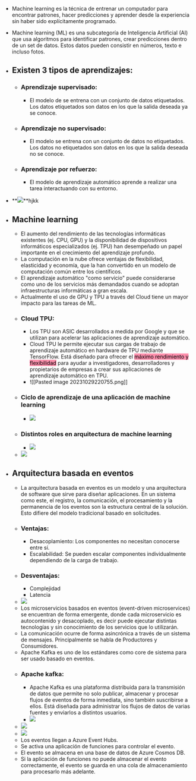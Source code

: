 - Machine learning es la técnica de entrenar un computador para encontrar patrones, hacer predicciones y aprender desde la experiencia sin haber sido explícitamente programado.
- Machine learning (ML) es una subcategoría de Inteligencia Artificial (AI) que usa algoritmos para identificar patrones, crear predicciones dentro de un set de datos. Estos datos pueden consistir en números, texto e incluso fotos.
- ## Existen 3 tipos de aprendizajes:
	- ### Aprendizaje supervisado: 
		- El modelo de se entrena con un conjunto de datos etiquetados. Los datos etiquetados son datos en los que la salida deseada ya se conoce. 
	- ### Aprendizaje no supervisado: 
		-  El modelo se entrena con un conjunto de datos no etiquetados. Los datos no etiquetados son datos en los que la salida deseada no se conoce.
	- ### Aprendizaje por refuerzo:
		- El modelo de aprendizaje automático aprende a realizar una tarea interactuando con su entorno. 
- **![](https://lh7-us.googleusercontent.com/jFeQ3Vi7Pnbjf7XtA48EZkgKhSS_oNm0SiRAgWEAf89tEtMEZSO0jkp0h4WM9WlT76uDowgaRCTy6EBj2nufjK8DFvXNtwdeoBewvifoAFrrCWfmcQJ-Tld7NSkvt65LJHoytrXtetCtoEPzkh7i-TNozw=s2048)**hjkk

- ## Machine learning
	- El aumento del rendimiento de las tecnologías informáticas existentes (ej. CPU, GPU) y la disponibilidad de dispositivos informáticos especializados (ej. TPU) han desempeñado un papel importante en el crecimiento del aprendizaje profundo.
	- La computación en la nube ofrece ventajas de flexibilidad, elasticidad y economía, que la han convertido en un modelo de computación común entre los científicos.
	- El aprendizaje automático "como servicio" puede considerarse como uno de los servicios más demandados cuando se adoptan infraestructuras informáticas a gran escala.
	- Actualmente el uso de GPU y TPU a través del Cloud tiene un mayor impacto para las tareas de ML.
	- ### Cloud TPU: 
		- Los TPU son ASIC desarrollados a medida por Google y que se utilizan para acelerar las aplicaciones de aprendizaje automático.
		- Cloud TPU le permite ejecutar sus cargas de trabajo de aprendizaje automático en hardware de TPU mediante TensorFlow. Está diseñado para ofrecer el <mark style="background: #FF5582A6;">máximo rendimiento y flexibilidad</mark> para ayudar a investigadores, desarrolladores y propietarios de empresas a crear sus aplicaciones de aprendizaje automático en TPU.
		- ![[Pasted image 20231029220755.png]]
	- ### Ciclo de aprendizaje de una aplicación de machine learning
		- **![](https://lh7-us.googleusercontent.com/TXwSBh-bEwFDiV6Tw2FSt_nE9sSYRt-xWFmZUKRhnQVMVaqU8DdioXaD2CUkzBHSzjTPJ4hR_0FwGLA7DR5PeuJX1CYmoytJBVDlXMJeWz3u892QG6eRI2pFo8oBByoC8hUTSu2ItpKRZKm03EwQYb8CGA=s2048)**
	- ### Distintos roles en arquitectura de machine learning
		- **![](https://lh7-us.googleusercontent.com/AOs1yn58EgTzlK4L7sflz6eHYNWpIh33RpoIrnEYufH6wnHQK5KGeX3GwZ65vRYNq-qCDPNFMRSwc9_yJO-nia6U03cIdTVmm15Y6gCJklMMgvQuNTHhFnmN8GP_6InYK7psPtb0idcyZsyP_UJpbJtPEQ=s2048)**
	- **![](https://lh7-us.googleusercontent.com/M0kpscoJQw5zm-yhLzR_SFwGQKp9QE7BQgTHkZLzoDe-T-IvD41Rl0RqZXQp3nCyBpQU-9QRyeMyOCdjTC-GzPZBAeqxxTMCi-sQ9zAUDUYUN3ECnrYuBGubE_YzfIE-7CgyrZLln19EMgYLymrjyYCehA=s2048)**

- ## Arquitectura basada en eventos
	- La arquitectura basada en eventos es un modelo y una arquitectura de software que sirve para diseñar aplicaciones. En un sistema como este, el registro, la comunicación, el procesamiento y la permanencia de los eventos son la estructura central de la solución. Esto difiere del modelo tradicional basado en solicitudes.
	- ### Ventajas: 
		- Desacoplamiento: Los componentes no necesitan conocerse entre sí.
		- Escalabilidad: Se pueden escalar componentes individualmente dependiendo de la carga de trabajo.
	- ### Desventajas: 
		- Complejidad
		- Latencia
	- **![](https://lh7-us.googleusercontent.com/JQ3QbsfZ-WwU3PCAV_gV_psMdio5M9LowzjhLiamrHFdOMtCZRKc4ExPNm-BC8GfyBl2WhPUv6N5Zsd9l21Cjbaj7dlhUtwT9QHVS7yRk33fVb6PRLAciudkfgQDBuxRNAU5Az7i4FWwCPcnJKifJgiZoA=s2048)**
	- Los microservicios basados en eventos (event-driven microservices) se encuentran de forma emergente, donde cada microservicio es autocontenido y desacoplado, es decir puede ejecutar distintas tecnologías y sin conocimiento de los servicios que lo utilizarán.
	- La comunicación ocurre de forma asincrónica a través de un sistema de mensajes. Principalmente se habla de Productores y Consumidores.
	- Apache Kafka es uno de los estándares como core de sistema para ser usado basado en eventos.
	- ### Apache kafka:
		- Apache Kafka es una plataforma distribuida para la transmisión de datos que permite no solo publicar, almacenar y procesar flujos de eventos de forma inmediata, sino también suscribirse a ellos. Está diseñada para administrar los flujos de datos de varias fuentes y enviarlos a distintos usuarios.
		- **![](https://lh7-us.googleusercontent.com/c0FZqrl5Sscjsgrm5vRkcYxFW0t0M0ZPktq_AWrtIT6hyrX9Gd5h8rshbfWH2Ir6i5KY4C7MAU0Uz_mlbEw-Yg7pe4dKu48vniRZiEh_umvObTzEVzz_NNc9VGMQQGLsQGfDYkdz0CovKY4F1TQTwl7oeA=s2048)**
	- **![](https://lh7-us.googleusercontent.com/ccDR1a9o9fePijVcWOGZSnXn36IspumZLDW0iUsjZz8BvE2kckPTHxD9D0IwSgSBRIia2GG-1_WMth85ehGVq5oqvkK3VklkUAH6rZPeVTSZ3Ojmo5Qy_YRVme1RkBjDbzD-w1IKUyduOW2IlNCelIT7VQ=s2048)**
	- **![](https://lh7-us.googleusercontent.com/JztEyhCw5dCR2L574bUsu2vjFm3MjCCqhuYy2PrB0wYq6TlTRc1TGTxLHChQhgiw7QeDcHV0i-otVDlRID6tHfQ4DWA-ft540dsNdj_r-Q2hq1Dkmwpx5ga0uqq6Ws3aFCnYNB6oiLMfgPdwyriqqUoWfA=s2048)**
	- Los eventos llegan a Azure Event Hubs.
	- Se activa una aplicación de funciones para controlar el evento.
	- El evento se almacena en una base de datos de Azure Cosmos DB.
	- Si la aplicación de funciones no puede almacenar el evento correctamente, el evento se guarda en una cola de almacenamiento para procesarlo más adelante.
